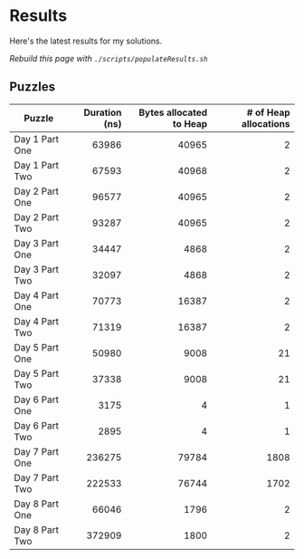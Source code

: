 # Results

Here's the latest results for my solutions.

_Rebuild this page with `./scripts/populateResults.sh`_

## Puzzles

|Puzzle|Duration (ns)|Bytes allocated to Heap|# of Heap allocations|
|-|-:|-:|-:|
|Day 1 Part One|63986|40965|2|
|Day 1 Part Two|67593|40968|2|
|Day 2 Part One|96577|40965|2|
|Day 2 Part Two|93287|40965|2|
|Day 3 Part One|34447|4868|2|
|Day 3 Part Two|32097|4868|2|
|Day 4 Part One|70773|16387|2|
|Day 4 Part Two|71319|16387|2|
|Day 5 Part One|50980|9008|21|
|Day 5 Part Two|37338|9008|21|
|Day 6 Part One|3175|4|1|
|Day 6 Part Two|2895|4|1|
|Day 7 Part One|236275|79784|1808|
|Day 7 Part Two|222533|76744|1702|
|Day 8 Part One|66046|1796|2|
|Day 8 Part Two|372909|1800|2|
